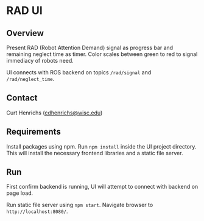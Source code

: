 # RAD UI

## Overview
Present RAD (Robot Attention Demand) signal as progress bar and remaining
neglect time as timer. Color scales between green to red to signal immediacy
of robots need.

UI connects with ROS backend on topics `/rad/signal` and `/rad/neglect_time`.

## Contact
Curt Henrichs (cdhenrichs@wisc.edu)

## Requirements
Install packages using npm. Run `npm install` inside the UI project directory.
This will install the necessary frontend libraries and a static file server.

## Run

First confirm backend is running, UI will attempt to connect with backend on page load.

Run static file server using `npm start`. Navigate browser to `http://localhost:8080/`.

